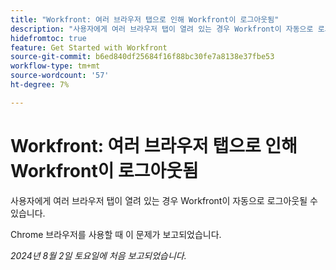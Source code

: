 ```yaml
---
title: "Workfront: 여러 브라우저 탭으로 인해 Workfront이 로그아웃됨"
description: "사용자에게 여러 브라우저 탭이 열려 있는 경우 Workfront이 자동으로 로그아웃될 수 있습니다."
hidefromtoc: true
feature: Get Started with Workfront
source-git-commit: b6ed840df25684f16f88bc30fe7a8138e37fbe53
workflow-type: tm+mt
source-wordcount: '57'
ht-degree: 7%

---
```



# Workfront: 여러 브라우저 탭으로 인해 Workfront이 로그아웃됨

사용자에게 여러 브라우저 탭이 열려 있는 경우 Workfront이 자동으로 로그아웃될 수 있습니다.

Chrome 브라우저를 사용할 때 이 문제가 보고되었습니다.

_2024년 8월 2일 토요일에 처음 보고되었습니다._
